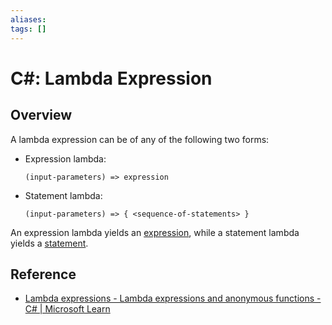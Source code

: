```yaml
---
aliases: 
tags: []
---
```


# C\#: Lambda Expression

## Overview

A lambda expression can be of any of the following two forms:

* Expression lambda:
  ```
  (input-parameters) => expression
  ```
* Statement lambda:
  ```
  (input-parameters) => { <sequence-of-statements> }
  ```

An expression lambda yields an [expression](https://learn.microsoft.com/en-us/dotnet/csharp/language-reference/language-specification/expressions), while a statement lambda yields a [statement](https://learn.microsoft.com/en-us/dotnet/csharp/language-reference/language-specification/statements).


## Reference

* [Lambda expressions - Lambda expressions and anonymous functions - C# | Microsoft Learn](https://learn.microsoft.com/en-us/dotnet/csharp/language-reference/operators/lambda-expressions#expression-lambdas)